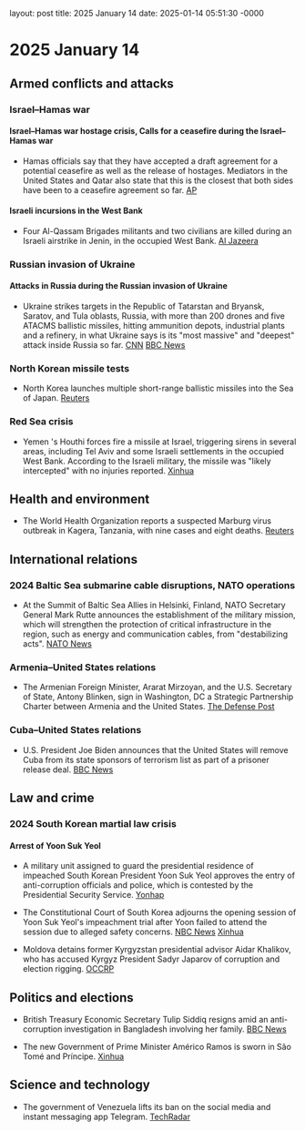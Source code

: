 layout: post
title: 2025 January 14
date: 2025-01-14 05:51:30 -0000

# 2025 January 14

## Armed conflicts and attacks

### Israel–Hamas war

#### Israel–Hamas war hostage crisis, Calls for a ceasefire during the Israel–Hamas war

- Hamas officials say that they have accepted a draft agreement for a potential ceasefire as well as the release of hostages. Mediators in the United States and Qatar also state that this is the closest that both sides have been to a ceasefire agreement so far. [AP](https://apnews.com/article/israel-palestinians-hamas-war-news-01-14-2025-a1495c0f4f13102903ce31a862c49baa)

#### Israeli incursions in the West Bank

- Four Al-Qassam Brigades militants and two civilians are killed during an Israeli airstrike in Jenin, in the occupied West Bank. [Al Jazeera](https://www.aljazeera.com/news/liveblog/2025/1/15/live-israel-launches-fierce-strikes-on-gaza-as-ceasefire-deal-moves-closer?update=3442835)

### Russian invasion of Ukraine

#### Attacks in Russia during the Russian invasion of Ukraine

- Ukraine strikes targets in the Republic of Tatarstan and Bryansk, Saratov, and Tula oblasts, Russia, with more than 200 drones and five ATACMS ballistic missiles, hitting ammunition depots, industrial plants and a refinery, in what Ukraine says is its "most massive" and "deepest" attack inside Russia so far. [CNN](https://edition.cnn.com/2025/01/14/europe/ukraine-russia-drone-missile-attack-intl-hnk/index.html) [BBC News](https://www.bbc.com/news/articles/cwypg2z780go)

### North Korean missile tests

- North Korea launches multiple short-range ballistic missiles into the Sea of Japan. [Reuters](https://www.reuters.com/world/asia-pacific/north-korea-fires-missile-off-east-coast-says-south-korea-military-2025-01-14/)

### Red Sea crisis

- Yemen 's Houthi forces fire a missile at Israel, triggering sirens in several areas, including Tel Aviv and some Israeli settlements in the occupied West Bank. According to the Israeli military, the missile was "likely intercepted" with no injuries reported. [Xinhua](https://english.news.cn/20250114/7d596dc7d5e6418683867e53dbecb391/c.html)

## Health and environment

- The World Health Organization reports a suspected Marburg virus outbreak in Kagera, Tanzania, with nine cases and eight deaths. [Reuters](https://www.reuters.com/world/africa/suspected-outbreak-marburg-virus-kills-eight-tanzania-who-says-2025-01-15/)

## International relations

### 2024 Baltic Sea submarine cable disruptions, NATO operations

- At the Summit of Baltic Sea Allies in Helsinki, Finland, NATO Secretary General Mark Rutte announces the establishment of the military mission, which will strengthen the protection of critical infrastructure in the region, such as energy and communication cables, from "destabilizing acts". [NATO News](https://www.nato.int/cps/cz/natohq/news_232122.htm?selectedLocale=en)

### Armenia–United States relations

- The Armenian Foreign Minister, Ararat Mirzoyan, and the U.S. Secretary of State, Antony Blinken, sign in Washington, DC a Strategic Partnership Charter between Armenia and the United States. [The Defense Post](https://thedefensepost.com/2025/01/14/armenia-signs-us-pact/)

### Cuba–United States relations

- U.S. President Joe Biden announces that the United States will remove Cuba from its state sponsors of terrorism list as part of a prisoner release deal. [BBC News](https://www.bbc.com/news/articles/c17e0k92g41o)

## Law and crime

### 2024 South Korean martial law crisis

#### Arrest of Yoon Suk Yeol

- A military unit assigned to guard the presidential residence of impeached South Korean President Yoon Suk Yeol approves the entry of anti-corruption officials and police, which is contested by the Presidential Security Service. [Yonhap](https://en.yna.co.kr/view/AEN20250114011453320?section=national/politics)

- The Constitutional Court of South Korea adjourns the opening session of Yoon Suk Yeol's impeachment trial after Yoon failed to attend the session due to alleged safety concerns. [NBC News](https://www.nbcnews.com/news/world/impeachment-trial-south-koreas-yoon-adjourned-not-attend-rcna187549) [Xinhua](https://english.news.cn/20250112/45dfd6352df4438ea412380d3f2df56e/c.html)

- Moldova detains former Kyrgyzstan presidential advisor Aidar Khalikov, who has accused Kyrgyz President Sadyr Japarov of corruption and election rigging. [OCCRP](https://www.occrp.org/en/news/moldova-detains-ex-kyrgyz-advisor-who-accused-president-japarov-of-graft)

## Politics and elections

- British Treasury Economic Secretary Tulip Siddiq resigns amid an anti-corruption investigation in Bangladesh involving her family. [BBC News](https://www.bbc.com/news/live/crmnjjm9j12t)

- The new Government of Prime Minister Américo Ramos is sworn in São Tomé and Príncipe. [Xinhua](https://english.news.cn/20250115/62c12ba528404f3b923b3a6f6853de7f/c.html)

## Science and technology

- The government of Venezuela lifts its ban on the social media and instant messaging app Telegram. [TechRadar](https://www.techradar.com/vpn/vpn-privacy-security/venezuela-lifts-telegram-ban-but-the-internet-remains-restricted)